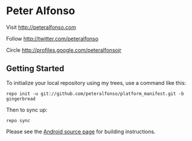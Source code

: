 Peter Alfonso
===========

Visit http://peteralfonso.com 

Follow http://twitter.com/peteralfonso 

Circle http://profiles.google.com/peteralfonsojr


Getting Started
---------------

To initialize your local repository using my trees, use a command like this:

    repo init -u git://github.com/peteralfonso/platform_manifest.git -b gingerbread

Then to sync up:

    repo sync

Please see the [Android source page](http://source.android.com/source/index.html) for building instructions.
